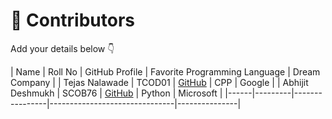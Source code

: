 # 👥 Contributors

Add your details below 👇

| Name | Roll No | GitHub Profile | Favorite Programming Language | Dream Company |
| Tejas Nalawade | TCOD01 | [GitHub](https://github.com/Tejas-Santosh-Nalawade) | CPP | Google |
| Abhijit Deshmukh | SCOB76 | [GitHub](https://github.com/Abhijit5011) | Python | Microsoft |
|------|---------|----------------|-------------------------------|---------------|

